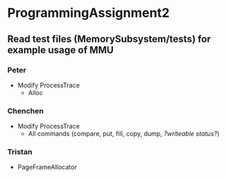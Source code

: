 # ProgrammingAssignment2

## Read test files (MemorySubsystem/tests) for example usage of MMU

### Peter
- Modify ProcessTrace
  - Alloc

### Chenchen
- Modify ProcessTrace
  - All commands (compare, put, fill, copy, dump, *?writeable status?*)

### Tristan
- PageFrameAllocator

